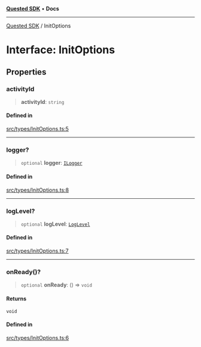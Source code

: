 [**Quested SDK**](../README.md) • **Docs**

***

[Quested SDK](../README.md) / InitOptions

# Interface: InitOptions

## Properties

### activityId

> **activityId**: `string`

#### Defined in

[src/types/InitOptions.ts:5](https://github.com/Quested-io/QuestedSDK/blob/3ff90c0a0f9090e518d0fc8b569b6bd9c3728f32/src/types/InitOptions.ts#L5)

***

### logger?

> `optional` **logger**: [`ILogger`](ILogger.md)

#### Defined in

[src/types/InitOptions.ts:8](https://github.com/Quested-io/QuestedSDK/blob/3ff90c0a0f9090e518d0fc8b569b6bd9c3728f32/src/types/InitOptions.ts#L8)

***

### logLevel?

> `optional` **logLevel**: [`LogLevel`](../type-aliases/LogLevel.md)

#### Defined in

[src/types/InitOptions.ts:7](https://github.com/Quested-io/QuestedSDK/blob/3ff90c0a0f9090e518d0fc8b569b6bd9c3728f32/src/types/InitOptions.ts#L7)

***

### onReady()?

> `optional` **onReady**: () => `void`

#### Returns

`void`

#### Defined in

[src/types/InitOptions.ts:6](https://github.com/Quested-io/QuestedSDK/blob/3ff90c0a0f9090e518d0fc8b569b6bd9c3728f32/src/types/InitOptions.ts#L6)
